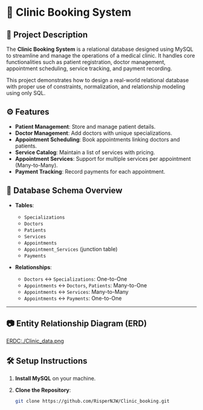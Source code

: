 # 🏥 Clinic Booking System

## 📌 Project Description

The **Clinic Booking System** is a relational database designed using MySQL to streamline and manage the operations of a medical clinic. It handles core functionalities such as patient registration, doctor management, appointment scheduling, service tracking, and payment recording.

This project demonstrates how to design a real-world relational database with proper use of constraints, normalization, and relationship modeling using only SQL.

## ⚙️ Features

- **Patient Management**: Store and manage patient details.
- **Doctor Management**: Add doctors with unique specializations.
- **Appointment Scheduling**: Book appointments linking doctors and patients.
- **Service Catalog**: Maintain a list of services with pricing.
- **Appointment Services**: Support for multiple services per appointment (Many-to-Many).
- **Payment Tracking**: Record payments for each appointment.

## 🧩 Database Schema Overview

- **Tables**:
  - `Specializations`
  - `Doctors`
  - `Patients`
  - `Services`
  - `Appointments`
  - `Appointment_Services` (junction table)
  - `Payments`

- **Relationships**:
  - `Doctors` ↔ `Specializations`: One-to-One
  - `Appointments` ↔ `Doctors`, `Patients`: Many-to-One
  - `Appointments` ↔ `Services`: Many-to-Many
  - `Appointments` ↔ `Payments`: One-to-One

---
## 📷 Entity Relationship Diagram (ERD)
[ERDC:./Clinic_data.png]()


## 🛠️ Setup Instructions

1. **Install MySQL** on your machine.

2. **Clone the Repository**:
   ```bash
   git clone https://github.com/RisperNJW/Clinic_booking.git


